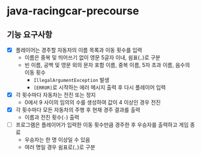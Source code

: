 # java-racingcar-precourse
## 기능 요구사항
- [x] 플레이어는 경주할 자동차의 이름 목록과 이동 횟수를 입력
    - 이름은 중복 및 띄어쓰기 없이 영문 5글자 이내, 쉼표(`,`)로 구분
    - 빈 이름, 공백 및 영문 외의 문자 포함 이름, 중복 이름, 5자 초과 이름, 음수의 이동 횟수
      - `IllegalArgumentException` 발생
      - `[ERROR]`로 시작하는 에러 메시지 출력 후 다시 플레이어 입력
- [x] 각 횟수마다 자동차는 전진 또는 정지
    - 0에서 9 사이의 임의의 수를 생성하여 값이 4 이상인 경우 전진
- [x] 각 횟수마다 모든 자동차의 주행 후 현재 경주 결과를 출력
    - 이름과 전진 횟수(`-`) 출력
- [ ] 프로그램은 플레이어가 입력한 이동 횟수만큼 경주한 후 우승자를 출력하고 게임 종료
    - 우승자는 한 명 이상일 수 있음
    - 여러 명일 경우 쉼표로(`,`)로 구분